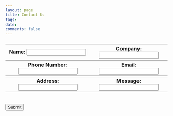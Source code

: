 ```yaml
---
layout: page
title: Contact Us
tags: 
date: 
comments: false
---	
```

<div class="row">
    <form action="https://formspree.io/mc@mary-pham.com" method="POST">
     	<h3 class="title">

<table style="width:100%">
  <tr>
    <th><span>Name:</span>
		<input type="text" name="Name">
	</th>
	    <th><span>Company:</span>
		<input type="text" name="Company Name">
	</th>
  </tr>
  <tr>
    <th><span>Phone Number:</span>
		<input type="text" name="Phone Number">
	</th>
    <th><span>Email:</span>
		<input type="text" name="Email">
	</th> 
  </tr>
  <tr>
    <th><span>Address:</span>
		<input type="text" name="Address">
	</th>
    <th><span>Message:</span>
		<input type="text" name="Message">
	</th> 
  </tr>
</table>
		<br>
    	<input type="submit" value="Submit">

